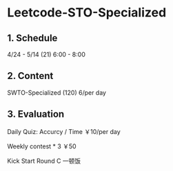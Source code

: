 # Leetcode-STO-Specialized
## 1. Schedule 
4/24 - 5/14 (21) 6:00 - 8:00

## 2. Content 
SWTO-Specialized (120) 6/per day

## 3. Evaluation
Daily Quiz: Accurcy / Time ￥10/per day

Weekly contest * 3 ￥50

Kick Start Round C  一顿饭
